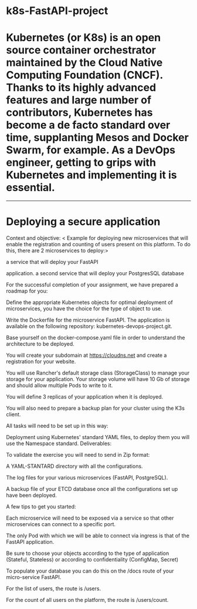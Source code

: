 # k8s-FastAPI-project
# Kubernetes (or K8s) is an open source container orchestrator maintained by the Cloud Native Computing Foundation (CNCF). Thanks to its highly advanced features and large number of contributors, Kubernetes has become a de facto standard over time, supplanting Mesos and Docker Swarm, for example. As a DevOps engineer, getting to grips with Kubernetes and implementing it is essential.
------------------------------------------------------------------------------------------------
# Deploying a secure application
Context and objective:
< Example for deploying new microservices that will enable the registration and counting of users present on this platform. To do this, there are  2 microservices to deploy:>

a service that will deploy your FastAPI

application.
a second service that will deploy your PostgresSQL database

For the successful completion of your assignment, we have prepared a roadmap for you:

Define the appropriate Kubernetes objects for optimal deployment of microservices, you have the choice for the type of object to use.

Write the Dockerfile for the microservice FastAPI. The application is available on the following repository: kubernetes-devops-project.git.

Base yourself on the docker-compose.yaml file in order to understand the architecture to be deployed.

You will create your subdomain at https://cloudns.net and create a registration for your website.

You will use Rancher's default storage class (StorageClass) to manage your storage for your application. Your storage volume will have 10 Gb of storage and should allow multiple Pods to write to it.

You will define 3 replicas of your application when it is deployed.

You will also need to prepare a backup plan for your cluster using the K3s client.

All tasks will need to be set up in this way:

Deployment using Kubernetes' standard YAML files, to deploy them you will use the Namespace standard.
Deliverables:

To validate the exercise you will need to send in Zip format:

A YAML-STANTARD directory with all the configurations.

The log files for your various microservices (FastAPI, PostgreSQL).

A backup file of your ETCD database once all the configurations set up have been deployed.

A few tips to get you started:

Each microservice will need to be exposed via a service so that other microservices can connect to a specific port.

The only Pod with which we will be able to connect via ingress is that of the FastAPI application.

Be sure to choose your objects according to the type of application (Stateful, Stateless) or according to confidentiality (ConfigMap, Secret)

To populate your database you can do this on the /docs route of your micro-service FastAPI.

For the list of users, the route is /users.

For the count of all users on the platform, the route is /users/count.









